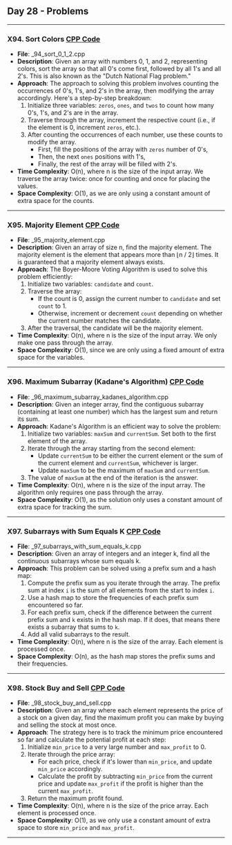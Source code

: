 ## Day 28 - Problems

---

### X94. **Sort Colors** [CPP Code](./_94_sort_0_1_2.cpp)
   - **File**: _94_sort_0_1_2.cpp
   - **Description**: 
     Given an array with numbers 0, 1, and 2, representing colors, sort the array so that all 0's come first, followed by all 1's and all 2's. This is also known as the "Dutch National Flag problem."
   - **Approach**: 
     The approach to solving this problem involves counting the occurrences of 0's, 1's, and 2's in the array, then modifying the array accordingly. Here's a step-by-step breakdown:
     1. Initialize three variables: `zeros`, `ones`, and `twos` to count how many 0's, 1's, and 2's are in the array.
     2. Traverse through the array, increment the respective count (i.e., if the element is 0, increment `zeros`, etc.).
     3. After counting the occurrences of each number, use these counts to modify the array. 
        - First, fill the positions of the array with `zeros` number of 0's, 
        - Then, the next `ones` positions with 1's, 
        - Finally, the rest of the array will be filled with 2's.
   - **Time Complexity**: O(n), where n is the size of the input array. We traverse the array twice: once for counting and once for placing the values.
   - **Space Complexity**: O(1), as we are only using a constant amount of extra space for the counts.

---

### X95. **Majority Element** [CPP Code](./_95_majority_element.cpp)
   - **File**: _95_majority_element.cpp
   - **Description**: 
     Given an array of size n, find the majority element. The majority element is the element that appears more than ⌊n / 2⌋ times. It is guaranteed that a majority element always exists.
   - **Approach**: 
     The Boyer-Moore Voting Algorithm is used to solve this problem efficiently:
     1. Initialize two variables: `candidate` and `count`.
     2. Traverse the array:
        - If the count is 0, assign the current number to `candidate` and set `count` to 1.
        - Otherwise, increment or decrement `count` depending on whether the current number matches the candidate.
     3. After the traversal, the candidate will be the majority element.
   - **Time Complexity**: O(n), where n is the size of the input array. We only make one pass through the array.
   - **Space Complexity**: O(1), since we are only using a fixed amount of extra space for the variables.

---

### X96. **Maximum Subarray (Kadane's Algorithm)** [CPP Code](./_96_maximum_subarray_kadanes_algorithm.cpp)
   - **File**: _96_maximum_subarray_kadanes_algorithm.cpp
   - **Description**: 
     Given an integer array, find the contiguous subarray (containing at least one number) which has the largest sum and return its sum.
   - **Approach**: 
     Kadane's Algorithm is an efficient way to solve the problem:
     1. Initialize two variables: `maxSum` and `currentSum`. Set both to the first element of the array.
     2. Iterate through the array starting from the second element:
        - Update `currentSum` to be either the current element or the sum of the current element and `currentSum`, whichever is larger.
        - Update `maxSum` to be the maximum of `maxSum` and `currentSum`.
     3. The value of `maxSum` at the end of the iteration is the answer.
   - **Time Complexity**: O(n), where n is the size of the input array. The algorithm only requires one pass through the array.
   - **Space Complexity**: O(1), as the solution only uses a constant amount of extra space for tracking the sum.

---

### X97. **Subarrays with Sum Equals K** [CPP Code](./_97_subarrays_with_sum_equals_k.cpp)
   - **File**: _97_subarrays_with_sum_equals_k.cpp
   - **Description**: 
     Given an array of integers and an integer k, find all the continuous subarrays whose sum equals k.
   - **Approach**: 
     This problem can be solved using a prefix sum and a hash map:
     1. Compute the prefix sum as you iterate through the array. The prefix sum at index `i` is the sum of all elements from the start to index `i`.
     2. Use a hash map to store the frequencies of each prefix sum encountered so far.
     3. For each prefix sum, check if the difference between the current prefix sum and `k` exists in the hash map. If it does, that means there exists a subarray that sums to `k`.
     4. Add all valid subarrays to the result.
   - **Time Complexity**: O(n), where n is the size of the array. Each element is processed once.
   - **Space Complexity**: O(n), as the hash map stores the prefix sums and their frequencies.

---

### X98. **Stock Buy and Sell** [CPP Code](./_98_stock_buy_and_sell.cpp)
   - **File**: _98_stock_buy_and_sell.cpp
   - **Description**: 
     Given an array where each element represents the price of a stock on a given day, find the maximum profit you can make by buying and selling the stock at most once.
   - **Approach**: 
     The strategy here is to track the minimum price encountered so far and calculate the potential profit at each step:
     1. Initialize `min_price` to a very large number and `max_profit` to 0.
     2. Iterate through the price array:
        - For each price, check if it's lower than `min_price`, and update `min_price` accordingly.
        - Calculate the profit by subtracting `min_price` from the current price and update `max_profit` if the profit is higher than the current `max_profit`.
     3. Return the maximum profit found.
   - **Time Complexity**: O(n), where n is the size of the price array. Each element is processed once.
   - **Space Complexity**: O(1), as we only use a constant amount of extra space to store `min_price` and `max_profit`.

---